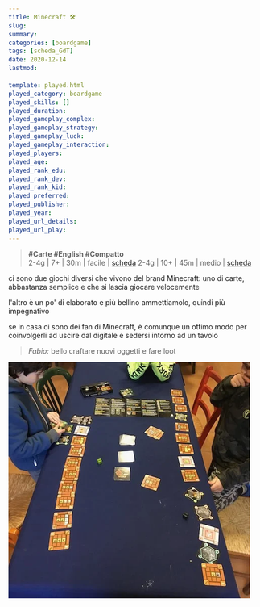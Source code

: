 ```yaml
---
title: Minecraft 🛠
slug: 
summary: 
categories: [boardgame]
tags: [scheda_GdT]
date: 2020-12-14
lastmod: 

template: played.html
played_category: boardgame
played_skills: []
played_duration: 
played_gameplay_complex: 
played_gameplay_strategy: 
played_gameplay_luck: 
played_gameplay_interaction: 
played_players: 
played_age: 
played_rank_edu: 
played_rank_dev: 
played_rank_kid: 
played_preferred: 
played_publisher: 
played_year: 
played_url_details: 
played_url_play: 
---
```


> **#Carte #English #Compatto**   
> 2-4g | 7+ | 30m | facile | [scheda](https://www.boardgamegeek.com/boardgame/186265/minecraft-card-game) 
> 2-4g | 10+ | 45m | medio | [scheda](https://www.boardgamegeek.com/boardgame/269603/minecraft-builders-biomes) 
 
ci sono due giochi diversi che vivono del brand Minecraft: uno di carte, abbastanza semplice e che si lascia giocare velocemente

l'altro è un po' di elaborato e più bellino ammettiamolo, quindi più impegnativo

se in casa ci sono dei fan di Minecraft, è comunque un ottimo modo per coinvolgerli ad uscire dal digitale e sedersi intorno ad un tavolo

> *Fabio:*
> bello craftare nuovi oggetti e fare loot

![](img/minecraft.webp)

